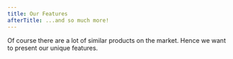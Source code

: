 ```yaml
---
title: Our Features
afterTitle: ...and so much more!
---
```


Of course there are a lot of similar products on the market. Hence we want to present our unique features.
<br><br>

